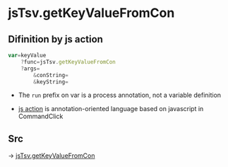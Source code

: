 # jsTsv.getKeyValueFromCon

## Difinition by js action

```js.js
var=keyValue
	?func=jsTsv.getKeyValueFromCon
	?args=
		&conString=
		&keyString=
```

- The `run` prefix on var is a process annotation, not a variable definition

- [js action](#) is annotation-oriented language based on javascript in CommandClick

## Src

-> [jsTsv.getKeyValueFromCon](https://github.com/puutaro/CommandClick/blob/master/app/src/main/java/com/puutaro/commandclick/fragment_lib/terminal_fragment/js_interface/tsv/JsTsv.kt#L125)


